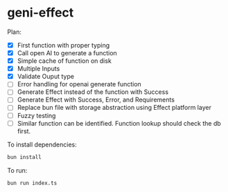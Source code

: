 # geni-effect

Plan: 

- [x] First function with proper typing
- [x] Call open AI to generate a function
- [x] Simple cache of function on disk
- [x] Multiple Inputs
- [x] Validate Ouput type
- [ ] Error handling for openai generate function
- [ ] Generate Effect instead of the function with Success
- [ ] Generate Effect with Success, Error, and Requirements
- [ ] Replace bun file with storage abstraction using Effect platform layer
- [ ] Fuzzy testing
- [ ] Similar function can be identified. Function lookup should check the db first.

To install dependencies:

```bash
bun install
```

To run:

```bash
bun run index.ts
```
